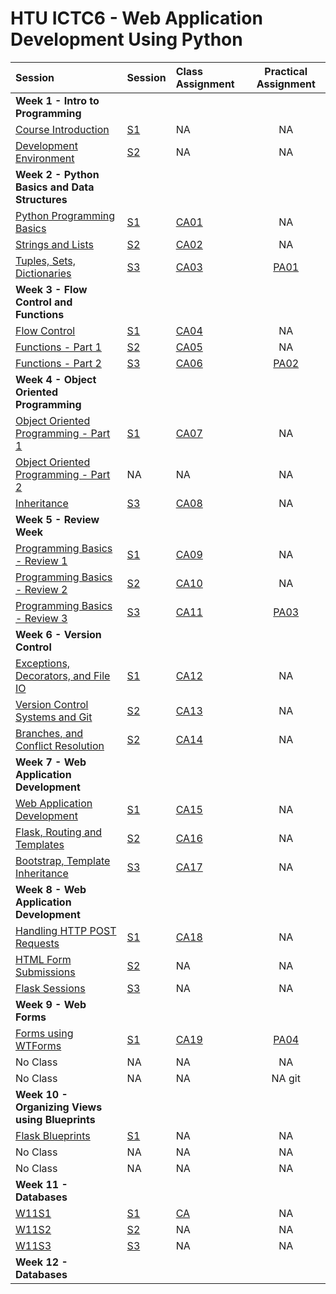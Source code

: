 # HTU ICTC6 - Web Application Development Using Python 

| Session                                                     | Session        | Class Assignment             |     Practical Assignment     |
| :---------------------------------------------------------- | :------------- | :--------------------------- | :--------------------------: |
| **Week 1 - Intro to Programming**                           |
| [Course Introduction](./W1/lecture-notes/)                  | [S1](./W1/S1)  | NA                           |              NA              |
| [Development Environment](./W1/lecture-notes/)              | [S2](./W1/S2)  | NA                           |              NA              |
| **Week 2 - Python Basics and Data Structures**              |
| [Python Programming Basics](./W2/lecture-notes/)            | [S1](./W2/S1)  | [CA01](./W2/S1/CA01/CA01.md) |              NA              |
| [Strings and Lists](./W2/lecture-notes/)                    | [S2](./W2/S2)  | [CA02](./W2/S2/CA02/CA02.md) |              NA              |
| [Tuples, Sets, Dictionaries](./W2/lecture-notes/)           | [S3](./W2/S3)  | [CA03](./W2/S3/CA03/CA03.md) | [PA01](./W2/S3/PA01/PA01.md) |
| **Week 3 - Flow Control and Functions**                     |
| [Flow Control](./W3/lecture-notes/)                         | [S1](./W3/S1)  | [CA04](./W3/S1/CA04/CA04.md) |              NA              |
| [Functions - Part 1](./W3/lecture-notes/)                   | [S2](./W3/S2)  | [CA05](./W3/S2/CA05/CA05.md) |              NA              |
| [Functions - Part 2](./W3/lecture-notes/)                   | [S3](./W3/S3)  | [CA06](./W3/S3/CA06/CA06.md) | [PA02](./W3/S3/PA02/PA02.md) |
| **Week 4 - Object Oriented Programming**                    |
| [Object Oriented Programming - Part 1](./W4/lecture-notes/) | [S1](./W4/S1)  | [CA07](./W4/S1/CA07/CA07.md) |              NA              |
| [Object Oriented Programming - Part 2](./W4/lecture-notes/) | NA             | NA                           |              NA              |
| [Inheritance](./W4/lecture-notes/)                          | [S3](./W4/S3)  | [CA08](./W4/S3/CA08/CA08.md) |              NA              |
| **Week 5 - Review Week**                                    |
| [Programming Basics - Review 1](./W5/)                      | [S1](./W5/S1)  | [CA09](./W5/S1/CA09/CA09.md) |              NA              |
| [Programming Basics - Review 2](./W5/)                      | [S2](./W5/S2)  | [CA10](./W5/S2/CA10/CA10.md) |              NA              |
| [Programming Basics - Review 3](./W5/)                      | [S3](./W5/S3)  | [CA11](./W5/S3/CA11/CA11.md) | [PA03](./W5/S3/PA03/PA03.md) |
| **Week 6 - Version Control**                                |
| [Exceptions, Decorators, and File IO](./W6/lecture-notes)   | [S1](./W6/S1)  | [CA12](./W6/S1/CA12/CA12.md) |              NA              |
| [Version Control Systems and Git](./W6/lecture-notes)       | [S2](./W6/S1)  | [CA13](./W6/S2/CA13/CA13.md) |              NA              |
| [Branches, and Conflict Resolution](./W6/lecture-notes)     | [S2](./W6/S1)  | [CA14](./W6/S3/CA14/CA14.md) |              NA              |
| **Week 7 - Web Application Development**                    |
| [Web Application Development](./W7/lecture-notes)           | [S1](./W7/S1)  | [CA15](./W7/S1/CA15/CA15.md) |              NA              |
| [Flask, Routing and Templates](./W7/lecture-notes)          | [S2](./W7/S2)  | [CA16](./W7/S2/CA16/CA16.md) |              NA              |
| [Bootstrap, Template Inheritance](./W7/lecture-notes)       | [S3](./W7/S3)  | [CA17](./W7/S3/CA17/CA17.md) |              NA              |
| **Week 8 - Web Application Development**                    |
| [Handling HTTP POST Requests](./W8/lecture-notes)           | [S1](./W8/S1)  | [CA18](./W8/S1/CA18/CA18.md) |              NA              |
| [HTML Form Submissions](./W8/lecture-notes)                 | [S2](./W8/S2)  | NA                           |              NA              |
| [Flask Sessions](./W8/lecture-notes)                        | [S3](./W8/S3)  | NA                           |              NA              |
| **Week 9 - Web Forms**                                      |
| [Forms using WTForms](./W9/lecture-notes)                   | [S1](./W9/S1)  | [CA19](./W9/S1/CA19/CA19.md) | [PA04](./W9/S1/PA04/PA04.md) |
| No Class                                                    | NA             | NA                           |              NA              |
| No Class                                                    | NA             | NA                           |              NA        git      |
| **Week 10 - Organizing Views using Blueprints**             |
| [Flask Blueprints](./W10/lecture-notes)                     | [S1](./W10/S1) | NA                           |              NA              |
| No Class                                                    | NA             | NA                           |              NA              |
| No Class                                                    | NA             | NA                           |              NA              |
| **Week 11 - Databases**                                     |
| [W11S1](./W11/lecture-notes)                                | [S1](./W11/S1) | [CA](./W10/S1/CA18/CA18.md)  |              NA              |
| [W11S2](./W11/lecture-notes)                                | [S2](./W11/S2) | NA                           |              NA              |
| [W11S3](./W11/lecture-notes)                                | [S3](./W11/S3) | NA                           |              NA              |
| **Week 12 - Databases**                                     |